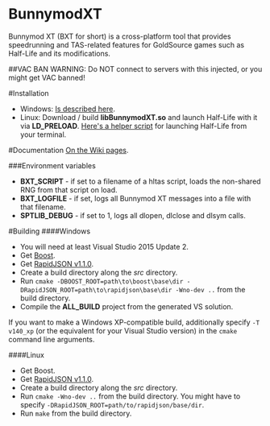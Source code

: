 BunnymodXT
==========

Bunnymod XT (BXT for short) is a cross-platform tool that provides speedrunning and TAS-related features for GoldSource games such as Half-Life and its modifications.

##VAC BAN WARNING: Do NOT connect to servers with this injected, or you might get VAC banned!

#Installation
- Windows: [Is described here](https://github.com/YaLTeR/BunnymodXT/wiki).
- Linux: Download / build **libBunnymodXT.so** and launch Half-Life with it via **LD_PRELOAD**. [Here's a helper script](http://tastools.readthedocs.org/en/latest/tastools.html#half-life-execution-script) for launching Half-Life from your terminal.

#Documentation
[On the Wiki pages](https://github.com/YaLTeR/BunnymodXT/wiki).

###Environment variables
- **BXT_SCRIPT** - if set to a filename of a hltas script, loads the non-shared RNG from that script on load.
- **BXT_LOGFILE** - if set, logs all Bunnymod XT messages into a file with that filename.
- **SPTLIB_DEBUG** - if set to 1, logs all dlopen, dlclose and dlsym calls.

#Building
####Windows
- You will need at least Visual Studio 2015 Update 2.
- Get [Boost](http://www.boost.org/).
- Get [RapidJSON v1.1.0](https://github.com/miloyip/rapidjson/releases/tag/v1.1.0).
- Create a build directory along the *src* directory.
- Run `cmake -DBOOST_ROOT=path\to\boost\base\dir -DRapidJSON_ROOT=path\to\rapidjson\base\dir -Wno-dev ..` from the build directory.
- Compile the **ALL_BUILD** project from the generated VS solution.

If you want to make a Windows XP-compatible build, additionally specify `-T v140_xp` (or the equivalent for your Visual Studio version) in the `cmake` command line arguments.

####Linux
- Get Boost.
- Get [RapidJSON v1.1.0](https://github.com/miloyip/rapidjson/releases/tag/v1.1.0).
- Create a build directory along the *src* directory.
- Run `cmake -Wno-dev ..` from the build directory. You might have to specify `-DRapidJSON_ROOT=path/to/rapidjson/base/dir`.
- Run `make` from the build directory.
